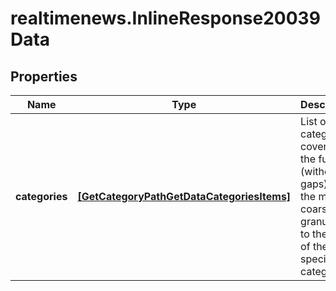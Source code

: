 # realtimenews.InlineResponse20039Data

## Properties

Name | Type | Description | Notes
------------ | ------------- | ------------- | -------------
**categories** | [**[GetCategoryPathGetDataCategoriesItems]**](GetCategoryPathGetDataCategoriesItems.md) | List of categories covering the full path (without gaps) from the most coarse granularity to the level of the specified category. | [optional] 


